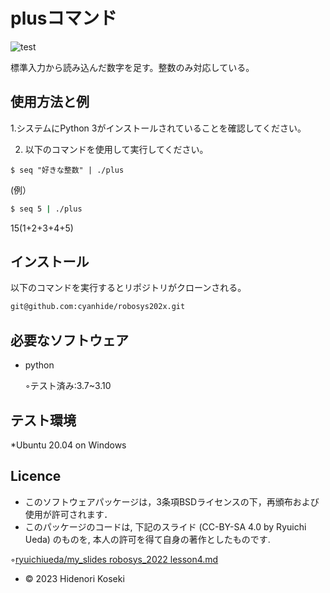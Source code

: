 # plusコマンド

![test](https://github.com/cyanhide/robosys202x/actions/workflows/test.yml/badge.svg)

標準入力から読み込んだ数字を足す。整数のみ対応している。

## 使用方法と例

1.システムにPython 3がインストールされていることを確認してください。

2. 以下のコマンドを使用して実行してください。

```$ seq "好きな整数" | ./plus```

(例）

```bash
$ seq 5 | ./plus
``` 

15(1+2+3+4+5)

## インストール
以下のコマンドを実行するとリポジトリがクローンされる。

```bash
git@github.com:cyanhide/robosys202x.git
```

## 必要なソフトウェア

* python

   ◦テスト済み:3.7~3.10

## テスト環境

*Ubuntu 20.04 on Windows

## Licence
* このソフトウェアパッケージは，3条項BSDライセンスの下，再頒布および使用が許可されます．
 * このパッケージのコードは, 下記のスライド (CC-BY-SA 4.0 by Ryuichi Ueda) のものを, 本人の許可を得て自身の著作としたものです.

◦[ryuichiueda/my_slides robosys_2022 lesson4.md](https://github.com/ryuichiueda/my_slides/blob/master/robosys_2022/lesson4.md?plain=1)
* © 2023 Hidenori Koseki

